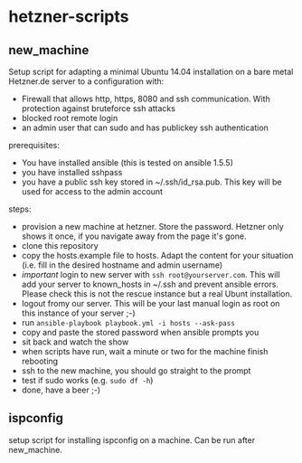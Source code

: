 hetzner-scripts
================

new_machine
-----------
Setup script for adapting a minimal Ubuntu 14.04 installation on a bare metal Hetzner.de server to a configuration with:
- Firewall that allows http, https, 8080 and ssh communication. With protection against bruteforce ssh attacks
- blocked root remote login
- an admin user that can sudo and has publickey ssh authentication

prerequisites:
- You have installed ansible (this is tested on ansible 1.5.5)
- you have installed sshpass
- you have a public ssh key stored in ~/.ssh/id_rsa.pub. This key will be used for access to the admin account


steps:
- provision a new machine at hetzner. Store the password. Hetzner only shows it once, if you navigate away from the page it's gone.
- clone this repository
- copy the hosts.example file to hosts. Adapt the content for your situation (i.e. fill in the desired hostname and admin username)
- _important_ login to new server with ``ssh root@yourserver.com``. This will add your server to known_hosts in ~/.ssh and prevent ansible errors. Please check this is not the rescue instance but a real Ubunt installation.
- logout fromy our server. This will be your last manual login as root on this instance of your server ;-)
- run ``ansible-playbook playbook.yml -i hosts --ask-pass``
- copy and paste the stored password when ansible prompts you
- sit back and watch the show
- when scripts have run, wait a minute or two for the machine finish rebooting
- ssh to the new machine, you should go straight to the prompt
- test if sudo works (e.g. ``sudo df -h``)
- done, have a beer ;-)

ispconfig
---------
setup script for installing ispconfig on a machine. Can be run after new_machine.
